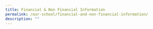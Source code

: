 ```yaml
---
title: Financial & Non Financial Information
permalink: /our-school/financial-and-non-financial-information/
description: ""
---
```

